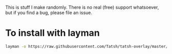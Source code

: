 This is stuff I make randomly. There is no real (free) support whatsoever, but if you find a bug, please file an issue.

# To install with layman

```bash
layman -o https://raw.githubusercontent.com/Tatsh/tatsh-overlay/master/layman.xml -fa tatsh-overlay
```
